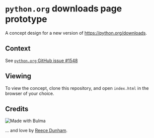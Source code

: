 # `python.org` downloads page prototype

A concept design for a new version of https://python.org/downloads.

## Context

See [`python.org` GitHub issue #1548](https://github.com/python/pythondotorg/issues/1548)

## Viewing

To view the concept, clone this repository, and open `index.html` in the browser of your choice.

## Credits

![Made with Bulma](https://bulma.io/images/made-with-bulma.png)

... and love by [Reece Dunham](https://rdil.rocks/).
